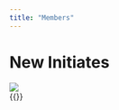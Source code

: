 ```yaml
---
title: "Members"
---
```


<div class="container">
  <div class="page-title">
    <h1>
      New Initiates
    </h1>
  </div>
  <img class="member-photo" src="/img/initiates.jpg"/>
  <div class="card-row">
  {{<members>}}
  </div>
</div>
